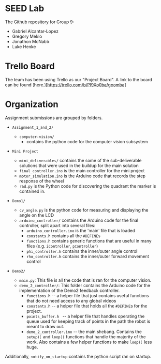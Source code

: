 # SEED Lab
The Github repository for Group 9:
* Gabriel Alcantar-Lopez
* Gregory Meklo
* Jonathon McNabb
* Luke Henke

# Trello Board
The team has been using Trello as our "Project Board". A link to the board can be found (here.)[https://trello.com/b/PI9Xo0ba/goomba]

# Organization
Assignment submissions are grouped by folders.

* `Assignment_1_and_2/`
    * `computer-vision/`
        * contains the python code for the computer vision subsystem
* `Mini Project`
    * `mini_deliverables/` contains the some of the sub-deliverable solutions that were used in the buildup for the main solution
    * `final_controller.ino` is the main controller for the mini project
    * `motor_simulation.ino` is the Arduino code that records the step response of the wheel
    * `rad.py` is the Python code for discovering the quadrant the marker is contained in.
* `Demo1/`
    * `cv_angle.py` is the python code for measuring and displaying the angle on the LCD
    * `arduino_controller/` contains the Arduino code for the final controller, split apart into several files:
        * `arduino_controller.ino` is the 'main' file that is loaded
        * `constants.h` contains all the `#DEFINE`s
        * `functions.h` contains generic functions that are useful in many files (e.g. `iController`, `pController`)
        * `phi_controller.h` contains the inner/outer angle control
        * `rho_controller.h` contains the inner/outer forward movement control

* `Demo2/`
    * `main.py`: This file is all the code that is ran for the computer vision.
    * `demo_2_controller/`: This folder contains the Arduino code for the implementation of the Demo2 feedback controller.
        * `functions.h` -- a helper file that just contains useful functions that do not need access to any global videos
        * `constants.h` -- a helper file that holds all the `#DEFINE`s for the project.
        * `points_buffer.h ` -- a helper file that handles operating the queue used for keeping track of points in the path the robot is meant to draw out.
        * `demo_2_controller.ino` -- the main shebang. Contains the `setup()` and `loop()` functions that handle the majority of the work. Also contains a few helper functions to make `loop()` less huge.


Additionally, `notify_on_startup` contains the python script ran on startup.
